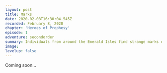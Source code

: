 ```yaml
---
layout: post
title: Marks
date: 2020-02-08T16:30:04.545Z
recorded: February 8, 2020
chapter: 'Heroes of Prophesy'
episode: 1
adventure: secondorder
summary: Individuals from around the Emerald Isles find strange marks on their bodies and receive a summons by a mysterious figure called The Oracle.
image: 
levelup: false
---
```


Coming soon...
